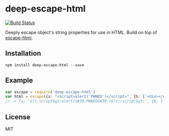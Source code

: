 # deep-escape-html
[![Build Status](https://travis-ci.org/kossnocorp/deep-escape-html.svg?branch=master)](https://travis-ci.org/kossnocorp/deep-escape-html)

Deeply escape object's string properties for use in HTML.
Build on top of [escape-html](https://www.npmjs.com/package/escape-html).

## Installation

```npm
npm install deep-escape-html --save
```

## Example

```js
var escape = require('deep-escape-html')
var html = escape({a: "<script>alert('PWNED')</script>", {b: ['<div></div>', 1, true, false]}})
// -> {a: '&lt;script&gt;alert(&#39;PWNED&#39;)&lt;/script&gt;', {b: ['&lt;div&gt;&lt;/div&gt;', 1, true, false]}}
```

## License

MIT
